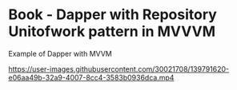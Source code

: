 # Book - Dapper with Repository Unitofwork pattern in MVVVM

 Example of Dapper with MVVM




https://user-images.githubusercontent.com/30021708/139791620-e06aa49b-32a9-4007-8cc4-3583b0936dca.mp4

